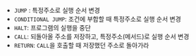 - `JUMP` : 특정주소로 실행 순서 변경
- `CONDITIONAL JUMP`: 조건에 부합할 때 특정주소로 실행 순서 변경
- `HALT`: 프로그램의 실행을 중단
- `CALL`: 되돌아올 주소를 저장하고, 특정주소(메서드)로 실행 순서 변경
- `RETURN`: `CALL`을 호출할 때 저장했던 주소로 돌아가라
